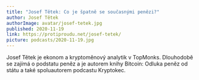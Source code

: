 ```yaml
---
title: "Josef Tětek: Co je špatně se současnými penězi?"
author: Josef Tětek
authorImage: avatar/josef-tetek.jpg
published: 2020-11-19
link: https://protiproudu.net/josef-tetek/
picture: podcasts/2020-11-19.jpg
---
```

Josef Tětek je ekonom a kryptoměnový analytik v TopMonks. Dlouhodobě se zajímá o podstatu peněz a je autorem knihy Bitcoin: Odluka peněz od státu a také spoluautorem podcastu Kryptokec.
